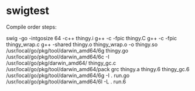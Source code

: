 swigtest
========

Compile order steps:

swig -go -intgosize 64 -c++ thingy.i
g++ -c -fpic thingy.C
g++ -c -fpic thingy_wrap.c
g++ -shared thingy.o thingy_wrap.o -o thingy.so
/usr/local/go/pkg/tool/darwin_amd64/6g thingy.go
/usr/local/go/pkg/tool/darwin_amd64/6c -I /usr/local/go/pkg/darwin_amd64/ thingy_gc.c
/usr/local/go/pkg/tool/darwin_amd64/pack grc thingy.a thingy.6 thingy_gc.6
/usr/local/go/pkg/tool/darwin_amd64/6g -I . run.go
/usr/local/go/pkg/tool/darwin_amd64/6l -L . run.6



